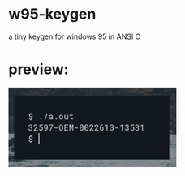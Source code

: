 # w95-keygen
a tiny keygen for windows 95 in ANSI C

# preview:
![master](
2023-09-19-002034_331x157_scrot.png)
